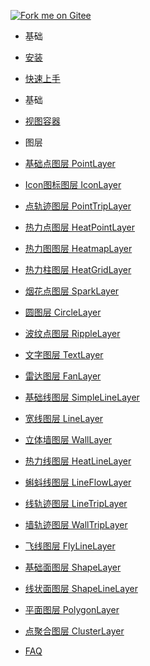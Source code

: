 [![Fork me on Gitee](https://gitee.com/guyangyang/vue-mapvgl/widgets/widget_3.svg)](https://gitee.com/guyangyang/vue-mapvgl)
- 基础
 - [安装](zh-cn/introduction/install.md)
 - [快速上手](zh-cn/introduction/quick-start.md)
- 基础
 - [视图容器](zh-cn/base/view.md)

- 图层
 - [基础点图层 PointLayer](zh-cn/layer/PointLayer.md)
 - [Icon图标图层 IconLayer](zh-cn/layer/IconLayer.md)
 - [点轨迹图层 PointTripLayer](zh-cn/layer/PointTripLayer.md)
 - [热力点图层 HeatPointLayer](zh-cn/layer/HeatPointLayer.md)
 - [热力图图层 HeatmapLayer](zh-cn/layer/HeatMapLayer.md)
 - [热力柱图层 HeatGridLayer](zh-cn/layer/HeatGridLayer.md)
 - [烟花点图层 SparkLayer](zh-cn/layer/SparkLayer.md)
 - [圆图层 CircleLayer](zh-cn/layer/CircleLayer.md)
 - [波纹点图层 RippleLayer](zh-cn/layer/RippleLayer.md)
 - [文字图层 TextLayer](zh-cn/layer/TextLayer.md)
 - [雷达图层 FanLayer](zh-cn/layer/FanLayer.md)
 - [基础线图层 SimpleLineLayer](zh-cn/layer/SimpleLineLayer.md)
 - [宽线图层 LineLayer](zh-cn/layer/LineLayer.md)
 - [立体墙图层 WallLayer](zh-cn/layer/WallLayer.md)
 - [热力线图层 HeatLineLayer](zh-cn/layer/HeatLineLayer.md)
 - [蝌蚪线图层 LineFlowLayer](zh-cn/layer/LineFlowLayer.md)
 - [线轨迹图层 LineTripLayer](zh-cn/layer/LineTripLayer.md)
 - [墙轨迹图层 WallTripLayer](zh-cn/layer/WallTripLayer.md)
 - [飞线图层 FlyLineLayer](zh-cn/layer/FlyLineLayer.md)
 - [基础面图层 ShapeLayer](zh-cn/layer/ShapeLayer.md)
 - [线状面图层 ShapeLineLayer](zh-cn/layer/ShapeLineLayer.md)
 - [平面图层 PolygonLayer](zh-cn/layer/PolygonLayer.md)
 - [点聚合图层 ClusterLayer](zh-cn/layer/ClusterLayer.md)

- [FAQ](zh-cn/faq.md)
